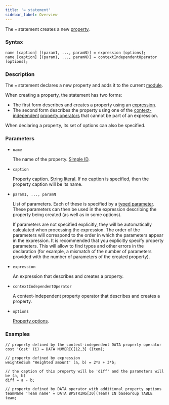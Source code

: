 ```yaml
---
title: '= statement'
sidebar_label: Overview
---
```


The `=` statement creates a new [property](Properties.md).

### Syntax

    name [caption] [(param1, ..., paramN)] = expression [options];
    name [caption] [(param1, ..., paramN)] = contextIndependentOperator [options];

### Description

The `=` statement declares a new property and adds it to the current [module](Modules.md).

When creating a property, the statement has two forms:

- The first form describes and creates a property using an [expression](Expression.md). 
- The second form describes the property using one of the [context-independent](Property_operators.md#contextindependent) [property operators](Property_operators.md) that cannot be part of an expression.

When declaring a property, its set of options can also be specified.   

### Parameters

- `name`

    The name of the property. [Simple ID](IDs.md#id).

- `caption`

    Property caption. [String literal](Literals.md#strliteral). If no caption is specified, then the property caption will be its name.  

- `param1, ..., paramN`

    List of parameters. Each of these is specified by a [typed parameter](IDs.md#paramid). These parameters can then be used in the expression describing the property being created (as well as in some options).

    If parameters are not specified explicitly, they will be automatically calculated when processing the expression. The order of the parameters will correspond to the order in which the parameters appear in the expression. It is recommended that you explicitly specify property parameters. This will allow to find typos and other errors in the declaration (for example, a mismatch of the number of parameters provided with the number of parameters of the created property).

- `expression`

    An expression that describes and creates a property. 

- `contextIndependentOperator`

    A context-independent property operator that describes and creates a property. 

- `options`

    [Property options](Property_options.md). 

### Examples

```lsf
// property defined by the context-independent DATA property operator
cost 'Cost' (i) = DATA NUMERIC[12,3] (Item);

// property defined by expression
weightedSum 'Weighted amount' (a, b) = 2*a + 3*b;

// the caption of this property will be 'diff' and the parameters will be (a, b)
diff = a - b;

// property defined by DATA operator with additional property options
teamName 'Team name' = DATA BPSTRING[30](Team) IN baseGroup TABLE team; 
```
